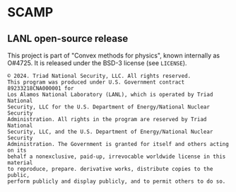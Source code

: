 # SCAMP

## LANL open-source release

This project is part of "Convex methods for physics", known internally as
O#4725. It is released under the BSD-3 license (see `LICENSE`).

```
© 2024. Triad National Security, LLC. All rights reserved.
This program was produced under U.S. Government contract 89233218CNA000001 for
Los Alamos National Laboratory (LANL), which is operated by Triad National
Security, LLC for the U.S. Department of Energy/National Nuclear Security
Administration. All rights in the program are reserved by Triad National
Security, LLC, and the U.S. Department of Energy/National Nuclear Security
Administration. The Government is granted for itself and others acting on its
behalf a nonexclusive, paid-up, irrevocable worldwide license in this material
to reproduce, prepare. derivative works, distribute copies to the public,
perform publicly and display publicly, and to permit others to do so.
```

